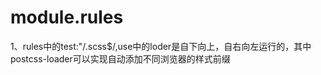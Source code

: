 # module.rules

1、rules中的test:"/\.scss$/,use中的loder是自下向上，自右向左运行的，其中postcss-loader可以实现自动添加不同浏览器的样式前缀

